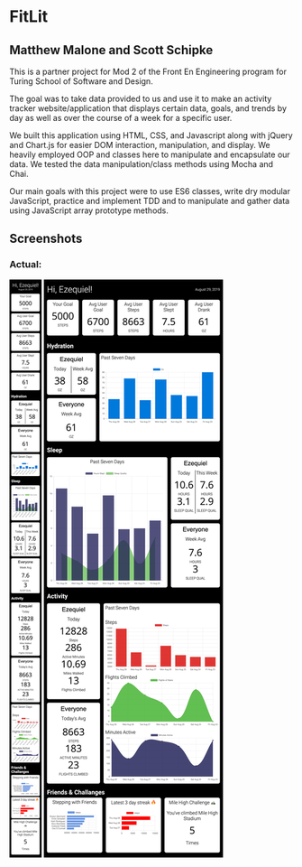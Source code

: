 # FitLit 

## Matthew Malone and Scott Schipke

This is a partner project for Mod 2 of the Front En Engineering program for Turing School of Software and Design.

The goal was to take data provided to us and use it to make an activity tracker website/application that displays certain data, goals, and trends by day as well as over the course of a week for a specific user. 

We built this application using HTML, CSS, and Javascript along with jQuery and Chart.js for easier DOM interaction, manipulation, and display. We heavily employed OOP and classes here to manipulate and encapsulate our data. We tested the data manipulation/class methods using Mocha and Chai.

Our main goals with this project were to use ES6 classes, write dry modular JavaScript, practice and implement TDD and to manipulate and gather data using JavaScript array prototype methods.

## Screenshots

### Actual:
  <img src="/src/images/fitLit_Desktop.jpg" alt="Fit Lit Desktop View">
  <img src="/src/images/fitLit_mobile_iPhone5:SE..jpg" alt="Fit Lit Mobile View">